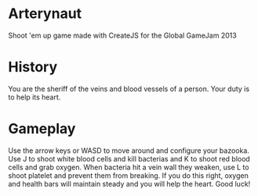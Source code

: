 Arterynaut
==========

Shoot 'em up game made with CreateJS for the Global GameJam 2013

History
=========
You are the sheriff of the veins and blood vessels of a person. Your duty is to help its heart. 

Gameplay
==========
Use the arrow keys or WASD to move around and configure your bazooka. Use J to shoot white blood cells and kill bacterias and K to shoot red blood cells and grab oxygen. When bacteria hit a vein wall they weaken, use L to shoot platelet and prevent them from breaking. If you do this right, oxygen and health bars will maintain steady and you will help the heart. Good luck!
